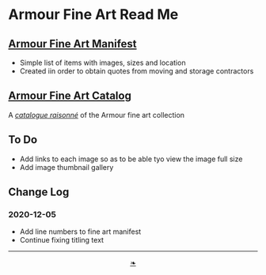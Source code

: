 # Armour Fine Art Read Me

## [Armour Fine Art Manifest]( https://evereverland.github.io/#everlandings/theo-armour/armour-fine-art/2020-armour-fine-art-manifest.md )

* Simple list of items with images, sizes and location
* Created iin order to obtain quotes from moving and storage contractors


## [Armour Fine Art Catalog]( https://evereverland.github.io/#everlandings/theo-armour/armour-fine-art/armour-fine-art-catalog.md )

A [_catalogue raisonné_]( https://en.wikipedia.org/wiki/Catalogue_raisonn%C3%A9 ) of the Armour fine art collection


## To Do

* Add links to each image so as to be able tyo view the image full size
* Add image thumbnail gallery

## Change Log

### 2020-12-05

* Add line numbers to fine art manifest
* Continue fixing titling text

***

<center title="You have reached the end of the line" ><a title="Return to top" href="javascript:window.scrollTo(0,0);" class=aDingbat > ❧ </a></center